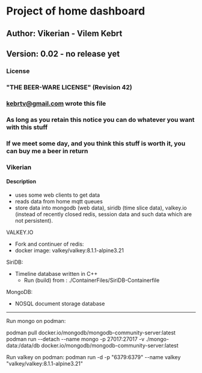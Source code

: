 # Project of home dashboard #

## Author: Vikerian - Vilem Kebrt ##

## Version: 0.02 - no release yet ##

### License

### "THE BEER-WARE LICENSE" (Revision 42)

### <kebrtv@gmail.com> wrote this file

### As long as you retain this notice you can do whatever you want with this stuff

### If we meet some day, and you think this stuff is worth it, you can buy me a beer in return

### Vikerian

#### Description

- uses some web clients to get data
- reads data from home mqtt queues
- store data into mongodb (web data),
  siridb (time slice data),
  valkey.io (instead of recently closed redis,
  session data and such data which are not persistent).

VALKEY.IO
 - Fork and continuer of redis:
 - docker image: valkey/valkey:8.1.1-alpine3.21

SiriDB:
 - Timeline database written in C++
    - Run (build) from : ./ContainerFiles/SiriDB-Containerfile

MongoDB:
 - NOSQL document storage database

---

Run mongo on podman:

podman pull docker.io/mongodb/mongodb-community-server:latest
podman run --detach --name mongo -p 27017:27017 -v ./mongo-data:/data/db docker.io/mongodb/mongodb-community-server:latest

Run valkey on podman:
podman run -d -p "6379:6379" --name valkey "valkey/valkey:8.1.1-alpine3.21"

